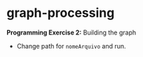 # graph-processing

**Programming Exercise 2:** Building the graph

* Change path for `nomeArquivo` and run.
